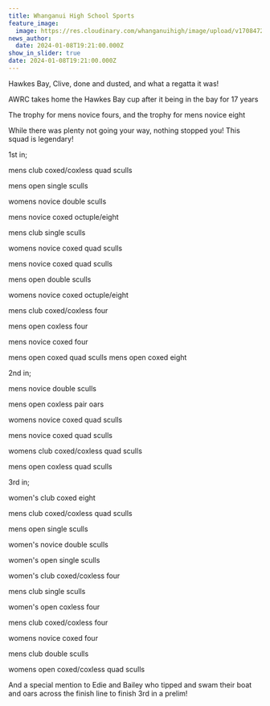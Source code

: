 ```yaml
---
title: Whanganui High School Sports
feature_image:
  image: https://res.cloudinary.com/whanganuihigh/image/upload/v1708472842/News/Hawkes_Bay_Rowing.jpg
news_author:
  date: 2024-01-08T19:21:00.000Z
show_in_slider: true
date: 2024-01-08T19:21:00.000Z
---
```

Hawkes Bay, Clive, done and dusted, and what a regatta it was!

AWRC takes home the Hawkes Bay cup after it being in the bay for 17 years 

The trophy for mens novice [](<>)fours, and the trophy for mens novice eight

While there was plenty not going your way, nothing stopped you! This squad is legendary! 

1st in;

mens club coxed/coxless quad sculls

mens open single sculls

womens novice double sculls

mens novice coxed octuple/eight

mens club single sculls

womens novice coxed quad sculls

mens novice coxed quad sculls

mens open double sculls

womens novice coxed octuple/eight

mens club coxed/coxless four

mens open coxless four

mens novice coxed four

mens open coxed quad sculls mens open coxed eight

2nd in;

mens novice double sculls

mens open coxless pair oars

womens novice coxed quad sculls

mens novice coxed quad sculls

womens club coxed/coxless quad sculls

mens open coxless quad sculls

3rd in;

women's club coxed eight

mens club coxed/coxless quad sculls

mens open single sculls

women's novice double sculls

women's open single sculls

women's club coxed/coxless four

mens club single sculls

women's open coxless four

mens club coxed/coxless four

womens novice coxed four

mens club double sculls

womens open coxed/coxless quad sculls

And a special mention to Edie and Bailey who tipped and swam their boat and oars across the finish line to finish 3rd in a prelim!